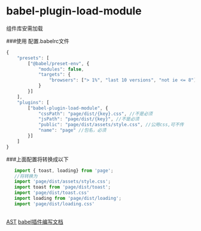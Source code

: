 # babel-plugin-load-module
组件库安需加载



###使用 配置.babelrc文件
```javascript 1.8
{
    "presets": [
        ["@babel/preset-env", {
            "modules": false,
            "targets": {
                "browsers": ["> 1%", "last 10 versions", "not ie <= 8"]
            }
        }]
    ],
    "plugins": [
        ["babel-plugin-load-module", {
            "cssPath": "page/dist/{key}.css", //不是必须
            "jsPath": "page/dist/{key}", //不是必须
            "public": "page/dist/assets/style.css", //公用css,可不传
            "name": "page" //包名，必须
        }]
    ]
}

```
###上面配置将转换成以下
```javascript 1.8
   import { toast, loading} from 'page';
   //将转换为
   import 'page/dist/assets/style.css';
   import toast from 'page/dist/toast';
   import 'page/dist/toast.css'
   import loading from 'page/dist/loading';
   import 'page/dist/loading.css'
   
```

[AST](https://astexplorer.net)
[babel插件编写文档](https://github.com/jamiebuilds/babel-handbook/blob/master/translations/zh-Hans/plugin-handbook.md)


